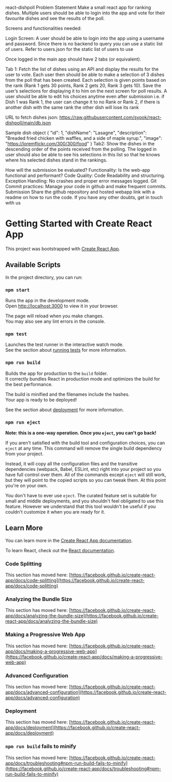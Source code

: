 react-dishpoll
Problem Statement
Make a small react app for ranking dishes. Multiple users should be able to login into the app and vote for their favourite dishes and see the results of the poll.

Screens and functionalities needed:

Login Screen: A user should be able to login into the app using a username and password. Since there is no backend to query you can use a static list of users. Refer to users.json for the static list of users to use

Once logged in the main app should have 2 tabs (or equivalent).

Tab 1: Fetch the list of dishes using an API and display the results for the user to vote. Each user then should be able to make a selection of 3 dishes from the poll that has been created. Each selection is given points based on the rank (Rank 1 gets 30 points, Rank 2 gets 20, Rank 3 gets 10). Save the user’s selections for displaying it to him on the next screen for poll results. A user should be able to edit his choices anytime even after submission i.e. if Dish 1 was Rank 1, the user can change it to no Rank or Rank 2, if there is another dish with the same rank the other dish will lose its rank

URL to fetch dishes json: https://raw.githubusercontent.com/syook/react-dishpoll/main/db.json

Sample dish object
{
"id": 1,
"dishName": "Lasagne",
"description": "Breaded fried chicken with waffles, and a side of maple syrup.",
"image": "https://loremflickr.com/300/300/food"
}
Tab2: Show the dishes in the descending order of the points received from the polling. The logged in user should also be able to see his selections in this list so that he knows where his selected dishes stand in the rankings.

How will the submission be evaluated?
Functionality: Is the web-app functional and performant?
Code Quality: Code Readability and structuring.
Exception Handling: No crashes and proper error messages logged.
Git Commit practices: Manage your code in github and make frequent commits.
Submission
Share the github repository and hosted webapp link with a readme on how to run the code. If you have any other doubts, get in touch with us

# Getting Started with Create React App

This project was bootstrapped with [Create React App](https://github.com/facebook/create-react-app).

## Available Scripts

In the project directory, you can run:

### `npm start`

Runs the app in the development mode.\
Open [http://localhost:3000](http://localhost:3000) to view it in your browser.

The page will reload when you make changes.\
You may also see any lint errors in the console.

### `npm test`

Launches the test runner in the interactive watch mode.\
See the section about [running tests](https://facebook.github.io/create-react-app/docs/running-tests) for more information.

### `npm run build`

Builds the app for production to the `build` folder.\
It correctly bundles React in production mode and optimizes the build for the best performance.

The build is minified and the filenames include the hashes.\
Your app is ready to be deployed!

See the section about [deployment](https://facebook.github.io/create-react-app/docs/deployment) for more information.

### `npm run eject`

**Note: this is a one-way operation. Once you `eject`, you can't go back!**

If you aren't satisfied with the build tool and configuration choices, you can `eject` at any time. This command will remove the single build dependency from your project.

Instead, it will copy all the configuration files and the transitive dependencies (webpack, Babel, ESLint, etc) right into your project so you have full control over them. All of the commands except `eject` will still work, but they will point to the copied scripts so you can tweak them. At this point you're on your own.

You don't have to ever use `eject`. The curated feature set is suitable for small and middle deployments, and you shouldn't feel obligated to use this feature. However we understand that this tool wouldn't be useful if you couldn't customize it when you are ready for it.

## Learn More

You can learn more in the [Create React App documentation](https://facebook.github.io/create-react-app/docs/getting-started).

To learn React, check out the [React documentation](https://reactjs.org/).

### Code Splitting

This section has moved here: [https://facebook.github.io/create-react-app/docs/code-splitting](https://facebook.github.io/create-react-app/docs/code-splitting)

### Analyzing the Bundle Size

This section has moved here: [https://facebook.github.io/create-react-app/docs/analyzing-the-bundle-size](https://facebook.github.io/create-react-app/docs/analyzing-the-bundle-size)

### Making a Progressive Web App

This section has moved here: [https://facebook.github.io/create-react-app/docs/making-a-progressive-web-app](https://facebook.github.io/create-react-app/docs/making-a-progressive-web-app)

### Advanced Configuration

This section has moved here: [https://facebook.github.io/create-react-app/docs/advanced-configuration](https://facebook.github.io/create-react-app/docs/advanced-configuration)

### Deployment

This section has moved here: [https://facebook.github.io/create-react-app/docs/deployment](https://facebook.github.io/create-react-app/docs/deployment)

### `npm run build` fails to minify

This section has moved here: [https://facebook.github.io/create-react-app/docs/troubleshooting#npm-run-build-fails-to-minify](https://facebook.github.io/create-react-app/docs/troubleshooting#npm-run-build-fails-to-minify)
